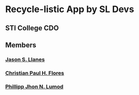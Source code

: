 # Recycle-listic App by SL Devs

## STI College CDO
## Members 

### [Jason S. Llanes](https://www.facebook.com/jsnllanes19)
### [Christian Paul H. Flores](https://www.facebook.com/christianpaulh.flores)
### [Phillipp Jhon N. Lumod](https://www.facebook.com/imtrshfckr)

